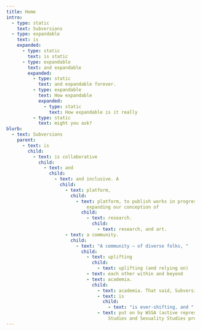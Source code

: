 ```yaml
---
title: Home
intro:
  - type: static
    text: Subversions
  - type: expandable
    text: is
    expanded:
      - type: static
        text: is static
      - type: expandable
        text: and expandable
        expanded:
          - type: static
            text: and expandable forever.
          - type: expandable
            text: How expandable
            expanded:
              - type: static
                text: How expandable is it really
          - type: static
            text: might you ask?
blurb:
  - text: Subversions
    parent:
      - text: is
        child:
          - text: is collaborative
            child:
              - text: and
                child:
                  - text: and inclusive. A
                    child:
                      - text: platform,
                        child:
                          - text: platform, to publish works in progress, and creative iterations –
                              expanding our conception of
                            child:
                              - text: research.
                                child:
                                  - text: research, and art.
                      - text: a community.
                        child:
                          - text: "A community – of diverse folks, "
                            child:
                              - text: uplifting
                                child:
                                  - text: uplifting (and relying on)
                              - text: each other within and beyond
                              - text: academia.
                                child:
                                  - text: academia. That said, Subversions
                                  - text: is
                                    child:
                                      - text: "is ever-shifting, and "
                                  - text: put on by WSSA (active representatives of Concordia University's Women's
                                      Studies and Sexuality Studies programs).
---
```

